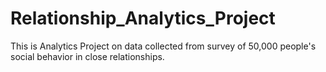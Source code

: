 # Relationship_Analytics_Project
This is Analytics Project on data collected from survey of 50,000 people's social behavior in close relationships.
